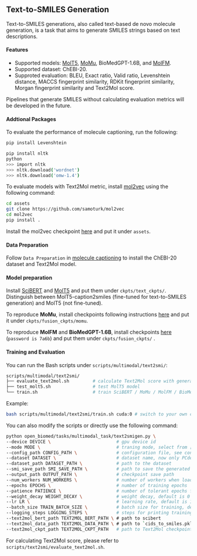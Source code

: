 ##  Text-to-SMILES Generation

Text-to-SMILES generations, also called text-based de novo molecule generation, is a task that aims to generate SMILES strings based on text descriptions.  

#### Features

- Supported models: [MolT5](https://arxiv.org/abs/2204.11817), [MoMu](https://arxiv.org/abs/2209.05481), BioMedGPT-1.6B, and [MolFM](https://arxiv.org/abs/2307.09484). 
- Supported dataset: ChEBI-20.
- Supproted evaluation: BLEU, Exact ratio, Valid ratio, Levenshtein distance, MACCS fingerprint similarity, RDKit fingerprint similarity, Morgan fingerprint similarity and Text2Mol score.

Pipelines that generate SMILES without calculating evaluation metrics will be developed in the future.

#### Addtional Packages

To evaluate the performance of molecule captioning, run the following:

```bash
pip install Levenshtein

pip install nltk
python
>>> import nltk
>>> nltk.download('wordnet')
>>> nltk.download('omw-1.4')
```

To evaluate models with Text2Mol metric, install [mol2vec](https://pubs.acs.org/doi/10.1021/acs.jcim.7b00616) using the following command:
```bash
cd assets
git clone https://github.com/samoturk/mol2vec
cd mol2vec
pip install .
```

Install the mol2vec checkpoint [here](https://github.com/blender-nlp/MolT5/blob/main/evaluation/m2v_model.pkl) and put it under `assets`.

#### Data Preparation

Follow `Data Preparation` in [molecule captioning](./molcap.md) to install the ChEBI-20 dataset and Text2Mol model.

#### Model preparation
Install [SciBERT](https://huggingface.co/allenai/scibert_scivocab_uncased) and [MolT5](https://huggingface.co/laituan245) and put them under `ckpts/text_ckpts/`. Distinguish between MolT5-caption2smiles (fine-tuned for text-to-SMILES generation) and MolT5 (not fine-tuned).

To reproduce **MoMu**, install checkpoints following instructions [here](https://github.com/ddz16/MoMu) and put it under `ckpts/fusion_ckpts/momu`.

To reproduce **MolFM** and **BioMedGPT-1.6B**, install checkpoints [here](https://pan.baidu.com/s/1iAMBkuoZnNAylhopP5OgEg) (`password is 7a6b`) and put them under `ckpts/fusion_ckpts/` .

#### Training and Evaluation

You can run the Bash scripts under `scripts/multimodal/text2smi/`:

```bash
scripts/multimodal/text2smi/
├── evaluate_text2mol.sh         # calculate Text2Mol score with generated results from file
├── test_molt5.sh                # test MolT5 model
└── train.sh                     # train SciBERT / MoMu / MolFM / BioMedGPT-1.6B
```

Example:

```bash
bash scripts/multimodal/text2smi/train.sh cuda:0 # switch to your own cuda device or cpu
```

You can also modify the scripts or directly use the following command:

```bash
python open_biomed/tasks/multimodal_task/text2smigen.py \
--device DEVICE \                         # gpu device id
--mode MODE \                             # traning mode, select from [train, test, traintest, test_text2mol]
--config_path CONFIG_PATH \               # configuration file, see configs/text2smigen/ for more details
--dataset DATASET \                       # dataset name, now only PCdes is available
--dataset_path DATASET_PATH \             # path to the dataset
--smi_save_path SMI_SAVE_PATH \           # path to save the generated SMILES
--output_path OUTPUT_PATH \               # checkpoint save path
--num_workers NUM_WORKERS \               # number of workers when loading data
--epochs EPOCHS \                         # number of training epochs
--patience PATIENCE \                     # number of tolerant epochs for early-stopping
--weight_decay WEIGHT_DECAY \             # weight decay, default is 0
--lr LR \                                 # learning rate, default is 1e-4
--batch_size TRAIN_BATCH_SIZE \           # batch size for training, default is 32
--logging_steps LOGGING_STEPS \           # steps for printing training information
--text2mol_bert_path TEXT2MOL_BERT_PATH \ # path to scibert
--text2mol_data_path TEXT2MOL_DATA_PATH \ # path to `cids_to_smiles.pkl`
--text2mol_ckpt_path TEXT2MOL_CKPT_PATH   # path to Text2Mol checkpoint
```

For calculating Text2Mol score, please refer to `scripts/text2smi/evaluate_text2mol.sh`.